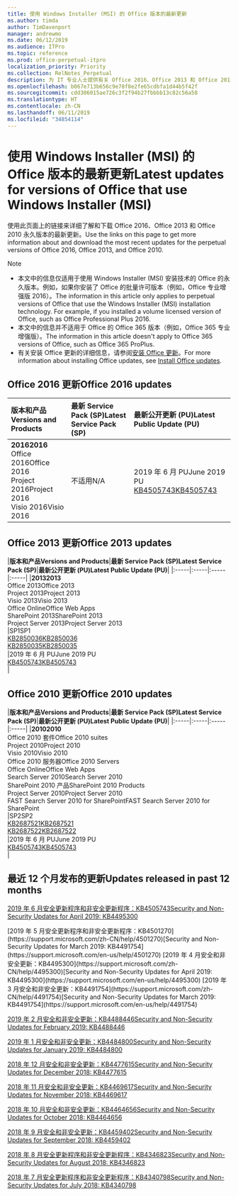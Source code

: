 ```yaml
---
title: 使用 Windows Installer (MSI) 的 Office 版本的最新更新
ms.author: timda
author: TimDavenport
manager: andrewmo
ms.date: 06/12/2019
ms.audience: ITPro
ms.topic: reference
ms.prod: office-perpetual-itpro
localization_priority: Priority
ms.collection: RelNotes_Perpetual
description: 为 IT 专业人士提供有关 Office 2016、Office 2013 和 Office 2010 永久版本的最新更新信息的链接
ms.openlocfilehash: b067e713b656c9e78f8e2fe65cdbfa1d44b5f42f
ms.sourcegitcommit: cdd306015ae726c3f2f94b27fbbbb13c82c56a58
ms.translationtype: HT
ms.contentlocale: zh-CN
ms.lasthandoff: 06/11/2019
ms.locfileid: "34854114"
---
```

# <a name="latest-updates-for-versions-of-office-that-use-windows-installer-msi"></a><span data-ttu-id="5348b-103">使用 Windows Installer (MSI) 的 Office 版本的最新更新</span><span class="sxs-lookup"><span data-stu-id="5348b-103">Latest updates for versions of Office that use Windows Installer (MSI)</span></span>

<span data-ttu-id="5348b-104">使用此页面上的链接来详细了解和下载 Office 2016、Office 2013 和 Office 2010 永久版本的最新更新。</span><span class="sxs-lookup"><span data-stu-id="5348b-104">Use the links on this page to get more information about and download the most recent updates for the perpetual versions of Office 2016, Office 2013, and Office 2010.</span></span>
  
 
> [!NOTE]
> - <span data-ttu-id="5348b-p101">本文中的信息仅适用于使用 Windows Installer (MSI) 安装技术的 Office 的永久版本。例如，如果你安装了 Office 的批量许可版本（例如，Office 专业增强版 2016）。</span><span class="sxs-lookup"><span data-stu-id="5348b-p101">The information in this article only applies to perpetual versions of Office that use the Windows Installer (MSI) installation technology. For example, if you installed a volume licensed version of Office, such as Office Professional Plus 2016.</span></span>
> - <span data-ttu-id="5348b-107">本文中的信息并不适用于 Office 的 Office 365 版本（例如，Office 365 专业增强版）。</span><span class="sxs-lookup"><span data-stu-id="5348b-107">The information in this article doesn't apply to Office 365 versions of Office, such as Office 365 ProPlus.</span></span>
> - <span data-ttu-id="5348b-108">有关安装 Office 更新的详细信息，请参阅[安装 Office 更新](https://support.office.com/article/2ab296f3-7f03-43a2-8e50-46de917611c5)。</span><span class="sxs-lookup"><span data-stu-id="5348b-108">For more information about installing Office updates, see [Install Office updates](https://support.office.com/article/2ab296f3-7f03-43a2-8e50-46de917611c5).</span></span> 


## <a name="office-2016-updates"></a><span data-ttu-id="5348b-109">Office 2016 更新</span><span class="sxs-lookup"><span data-stu-id="5348b-109">Office 2016 updates</span></span>

|<span data-ttu-id="5348b-110">**版本和产品**</span><span class="sxs-lookup"><span data-stu-id="5348b-110">**Versions and Products**</span></span>|<span data-ttu-id="5348b-111">**最新 Service Pack (SP)**</span><span class="sxs-lookup"><span data-stu-id="5348b-111">**Latest Service Pack (SP)**</span></span>|<span data-ttu-id="5348b-112">**最新公开更新 (PU)**</span><span class="sxs-lookup"><span data-stu-id="5348b-112">**Latest Public Update (PU)**</span></span>|
|:-----|:-----|:-----|
|<span data-ttu-id="5348b-113">**2016**</span><span class="sxs-lookup"><span data-stu-id="5348b-113">**2016**</span></span> <br/> <span data-ttu-id="5348b-114">Office 2016</span><span class="sxs-lookup"><span data-stu-id="5348b-114">Office 2016</span></span>  <br/> <span data-ttu-id="5348b-115">Project 2016</span><span class="sxs-lookup"><span data-stu-id="5348b-115">Project 2016</span></span>  <br/> <span data-ttu-id="5348b-116">Visio 2016</span><span class="sxs-lookup"><span data-stu-id="5348b-116">Visio 2016</span></span>  <br/> |<span data-ttu-id="5348b-117">不适用</span><span class="sxs-lookup"><span data-stu-id="5348b-117">N/A</span></span>  <br/> |<span data-ttu-id="5348b-118">2019 年 6 月 PU</span><span class="sxs-lookup"><span data-stu-id="5348b-118">June 2019 PU</span></span>  <br/> [<span data-ttu-id="5348b-119">KB4505743</span><span class="sxs-lookup"><span data-stu-id="5348b-119">KB4505743</span></span>](https://support.microsoft.com/help/4505743) <br/> |
   
## <a name="office-2013-updates"></a><span data-ttu-id="5348b-120">Office 2013 更新</span><span class="sxs-lookup"><span data-stu-id="5348b-120">Office 2013 updates</span></span>

|<span data-ttu-id="5348b-121">**版本和产品**</span><span class="sxs-lookup"><span data-stu-id="5348b-121">**Versions and Products**</span></span>|<span data-ttu-id="5348b-122">**最新 Service Pack (SP)**</span><span class="sxs-lookup"><span data-stu-id="5348b-122">**Latest Service Pack (SP)**</span></span>|<span data-ttu-id="5348b-123">**最新公开更新 (PU)**</span><span class="sxs-lookup"><span data-stu-id="5348b-123">**Latest Public Update (PU)**</span></span>|
|:-----|:-----|:-----|:-----|
|<span data-ttu-id="5348b-124">**2013**</span><span class="sxs-lookup"><span data-stu-id="5348b-124">**2013**</span></span> <br/> <span data-ttu-id="5348b-125">Office 2013</span><span class="sxs-lookup"><span data-stu-id="5348b-125">Office 2013</span></span>  <br/> <span data-ttu-id="5348b-126">Project 2013</span><span class="sxs-lookup"><span data-stu-id="5348b-126">Project 2013</span></span>  <br/> <span data-ttu-id="5348b-127">Visio 2013</span><span class="sxs-lookup"><span data-stu-id="5348b-127">Visio 2013</span></span>  <br/> <span data-ttu-id="5348b-128">Office Online</span><span class="sxs-lookup"><span data-stu-id="5348b-128">Office Web Apps</span></span>  <br/> <span data-ttu-id="5348b-129">SharePoint 2013</span><span class="sxs-lookup"><span data-stu-id="5348b-129">SharePoint 2013</span></span>  <br/> <span data-ttu-id="5348b-130">Project Server 2013</span><span class="sxs-lookup"><span data-stu-id="5348b-130">Project Server 2013</span></span>  <br/> |<span data-ttu-id="5348b-131">SP1</span><span class="sxs-lookup"><span data-stu-id="5348b-131">SP1</span></span> <br/> [<span data-ttu-id="5348b-132">KB2850036</span><span class="sxs-lookup"><span data-stu-id="5348b-132">KB2850036</span></span>](https://support.microsoft.com/kb/2850036) <br/>[<span data-ttu-id="5348b-133">KB2850035</span><span class="sxs-lookup"><span data-stu-id="5348b-133">KB2850035</span></span>](https://support.microsoft.com/kb/2850035) <br/> |<span data-ttu-id="5348b-134">2019 年 6 月 PU</span><span class="sxs-lookup"><span data-stu-id="5348b-134">June 2019 PU</span></span>  <br/> [<span data-ttu-id="5348b-135">KB4505743</span><span class="sxs-lookup"><span data-stu-id="5348b-135">KB4505743</span></span>](https://support.microsoft.com/help/4505743) <br/> |
   
## <a name="office-2010-updates"></a><span data-ttu-id="5348b-136">Office 2010 更新</span><span class="sxs-lookup"><span data-stu-id="5348b-136">Office 2010 updates</span></span>

|<span data-ttu-id="5348b-137">**版本和产品**</span><span class="sxs-lookup"><span data-stu-id="5348b-137">**Versions and Products**</span></span>|<span data-ttu-id="5348b-138">**最新 Service Pack (SP)**</span><span class="sxs-lookup"><span data-stu-id="5348b-138">**Latest Service Pack (SP)**</span></span>|<span data-ttu-id="5348b-139">**最新公开更新 (PU)**</span><span class="sxs-lookup"><span data-stu-id="5348b-139">**Latest Public Update (PU)**</span></span>|
|:-----|:-----|:-----|:-----|
|<span data-ttu-id="5348b-140">**2010**</span><span class="sxs-lookup"><span data-stu-id="5348b-140">**2010**</span></span> <br/> <span data-ttu-id="5348b-141">Office 2010 套件</span><span class="sxs-lookup"><span data-stu-id="5348b-141">Office 2010 suites</span></span>  <br/> <span data-ttu-id="5348b-142">Project 2010</span><span class="sxs-lookup"><span data-stu-id="5348b-142">Project 2010</span></span>  <br/> <span data-ttu-id="5348b-143">Visio 2010</span><span class="sxs-lookup"><span data-stu-id="5348b-143">Visio 2010</span></span>  <br/> <span data-ttu-id="5348b-144">Office 2010 服务器</span><span class="sxs-lookup"><span data-stu-id="5348b-144">Office 2010 Servers</span></span>  <br/> <span data-ttu-id="5348b-145">Office Online</span><span class="sxs-lookup"><span data-stu-id="5348b-145">Office Web Apps</span></span>  <br/> <span data-ttu-id="5348b-146">Search Server 2010</span><span class="sxs-lookup"><span data-stu-id="5348b-146">Search Server 2010</span></span>  <br/> <span data-ttu-id="5348b-147">SharePoint 2010 产品</span><span class="sxs-lookup"><span data-stu-id="5348b-147">SharePoint 2010 Products</span></span>  <br/> <span data-ttu-id="5348b-148">Project Server 2010</span><span class="sxs-lookup"><span data-stu-id="5348b-148">Project Server 2010</span></span>  <br/> <span data-ttu-id="5348b-149">FAST Search Server 2010 for SharePoint</span><span class="sxs-lookup"><span data-stu-id="5348b-149">FAST Search Server 2010 for SharePoint</span></span>  <br/> |<span data-ttu-id="5348b-150">SP2</span><span class="sxs-lookup"><span data-stu-id="5348b-150">SP2</span></span> <br/>[<span data-ttu-id="5348b-151">KB2687521</span><span class="sxs-lookup"><span data-stu-id="5348b-151">KB2687521</span></span>](https://support.microsoft.com/kb/2687521) <br/> [<span data-ttu-id="5348b-152">KB2687522</span><span class="sxs-lookup"><span data-stu-id="5348b-152">KB2687522</span></span>](https://support.microsoft.com/kb/2687522) <br/> |<span data-ttu-id="5348b-153">2019 年 6 月 PU</span><span class="sxs-lookup"><span data-stu-id="5348b-153">June 2019 PU</span></span> <br/>[<span data-ttu-id="5348b-154">KB4505743</span><span class="sxs-lookup"><span data-stu-id="5348b-154">KB4505743</span></span>](https://support.microsoft.com/help/4505743) <br/>|
   

   
## <a name="updates-released-in-past-12-months"></a><span data-ttu-id="5348b-155">最近 12 个月发布的更新</span><span class="sxs-lookup"><span data-stu-id="5348b-155">Updates released in past 12 months</span></span>

[<span data-ttu-id="5348b-156">2019 年 6 月安全更新程序和非安全更新程序：KB4505743</span><span class="sxs-lookup"><span data-stu-id="5348b-156">Security and Non-Security Updates for April 2019: KB4495300</span></span>](https://support.microsoft.com/help/4505743)

<span data-ttu-id="5348b-157">
  [2019 年 5 月安全更新程序和非安全更新程序：KB4501270](https://support.microsoft.com/zh-CN/help/4501270)</span><span class="sxs-lookup"><span data-stu-id="5348b-157">[Security and Non-Security Updates for March 2019: KB4491754](https://support.microsoft.com/en-us/help/4501270)</span></span>

<span data-ttu-id="5348b-158">
  [2019 年 4 月安全和非安全更新：KB4495300](https://support.microsoft.com/zh-CN/help/4495300)</span><span class="sxs-lookup"><span data-stu-id="5348b-158">[Security and Non-Security Updates for April 2019: KB4495300](https://support.microsoft.com/en-us/help/4495300)</span></span>

<span data-ttu-id="5348b-159">
  [2019 年 3 月安全和非安全更新：KB4491754](https://support.microsoft.com/zh-CN/help/4491754)</span><span class="sxs-lookup"><span data-stu-id="5348b-159">[Security and Non-Security Updates for March 2019: KB4491754](https://support.microsoft.com/en-us/help/4491754)</span></span> 

[<span data-ttu-id="5348b-160">2019 年 2 月安全和非安全更新：KB4488446</span><span class="sxs-lookup"><span data-stu-id="5348b-160">Security and Non-Security Updates for February 2019: KB4488446</span></span>](https://support.microsoft.com/help/4488446)

[<span data-ttu-id="5348b-161">2019 年 1 月安全和非安全更新：KB4484800</span><span class="sxs-lookup"><span data-stu-id="5348b-161">Security and Non-Security Updates for January 2019: KB4484800</span></span>](https://support.microsoft.com/help/4484800)

[<span data-ttu-id="5348b-162">2018 年 12 月安全和非安全更新：KB4477615</span><span class="sxs-lookup"><span data-stu-id="5348b-162">Security and Non-Security Updates for December 2018: KB4477615</span></span>](https://support.microsoft.com/help/4477615)

[<span data-ttu-id="5348b-163">2018 年 11 月安全和非安全更新：KB4469617</span><span class="sxs-lookup"><span data-stu-id="5348b-163">Security and Non-Security Updates for November 2018: KB4469617</span></span>](https://support.microsoft.com/help/4469617)

[<span data-ttu-id="5348b-164">2018 年 10 月安全和非安全更新：KB4464656</span><span class="sxs-lookup"><span data-stu-id="5348b-164">Security and Non-Security Updates for October 2018: KB4464656</span></span>](https://support.microsoft.com/help/4464656)

[<span data-ttu-id="5348b-165">2018 年 9 月安全和非安全更新：KB4459402</span><span class="sxs-lookup"><span data-stu-id="5348b-165">Security and Non-Security Updates for September 2018: KB4459402</span></span>](https://support.microsoft.com/help/4459402) 

[<span data-ttu-id="5348b-166">2018 年 8 月安全更新程序和非安全更新程序：KB4346823</span><span class="sxs-lookup"><span data-stu-id="5348b-166">Security and Non-Security Updates for August 2018: KB4346823</span></span>](https://support.microsoft.com/help/4346823)   

[<span data-ttu-id="5348b-167">2018 年 7 月安全更新程序和非安全更新程序：KB4340798</span><span class="sxs-lookup"><span data-stu-id="5348b-167">Security and Non-Security Updates for July 2018: KB4340798</span></span>](https://support.microsoft.com/help/4340798)   

  


  
 
  
 
  

  
   
  
